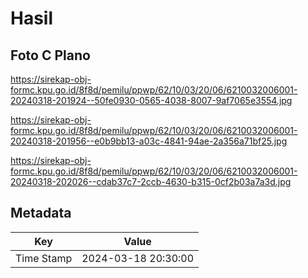 # Hasil

## Foto C Plano

https://sirekap-obj-formc.kpu.go.id/8f8d/pemilu/ppwp/62/10/03/20/06/6210032006001-20240318-201924--50fe0930-0565-4038-8007-9af7065e3554.jpg

https://sirekap-obj-formc.kpu.go.id/8f8d/pemilu/ppwp/62/10/03/20/06/6210032006001-20240318-201956--e0b9bb13-a03c-4841-94ae-2a356a71bf25.jpg

https://sirekap-obj-formc.kpu.go.id/8f8d/pemilu/ppwp/62/10/03/20/06/6210032006001-20240318-202026--cdab37c7-2ccb-4630-b315-0cf2b03a7a3d.jpg


## Metadata

| Key        | Value               |
| ---------- | ------------------- |
| Time Stamp | 2024-03-18 20:30:00 |




